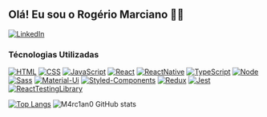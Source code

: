 
## Olá! Eu sou o Rogério Marciano 👋🏼

[![LinkedIn](https://img.shields.io/badge/LinkedIn-0077B5?style=for-the-badge&logo=linkedin&logoColor=white)](https://www.linkedin.com/in/rog%C3%A9rio-marciano-385a69221/)

### Técnologias Utilizadas

[![HTML](	https://img.shields.io/badge/HTML5-E34F26?style=for-the-badge&logo=html5&logoColor=white
)]()
[![CSS](https://img.shields.io/badge/CSS3-1572B6?style=for-the-badge&logo=css3&logoColor=white
)]()
[![JavaScript](https://img.shields.io/badge/JavaScript-F7DF1E?style=for-the-badge&logo=javascript&logoColor=black
)]()
[![React](https://img.shields.io/badge/React-20232A?style=for-the-badge&logo=react&logoColor=61DAFB
)]()
[![ReactNative](https://img.shields.io/badge/React_Native-20232A?style=for-the-badge&logo=react&logoColor=61DAFB
)]()
[![TypeScript](https://img.shields.io/badge/TypeScript-007ACC?style=for-the-badge&logo=typescript&logoColor=white
)]()
[![Node](https://img.shields.io/badge/Node.js-43853D?style=for-the-badge&logo=node.js&logoColor=white
)]()
[![Sass](https://img.shields.io/badge/Sass-CC6699?style=for-the-badge&logo=sass&logoColor=white
)]()
[![Material-Ui](https://img.shields.io/badge/Material--UI-0081CB?style=for-the-badge&logo=material-ui&logoColor=white
)]()
[![Styled-Components](https://img.shields.io/badge/styled--components-DB7093?style=for-the-badge&logo=styled-components&logoColor=white
)]()
[![Redux](https://img.shields.io/badge/Redux-593D88?style=for-the-badge&logo=redux&logoColor=white
)]()
[![Jest](https://img.shields.io/badge/Jest-323330?style=for-the-badge&logo=Jest&logoColor=white
)]()
[![ReactTestingLibrary](https://img.shields.io/badge/testing%20library-323330?style=for-the-badge&logo=testing-library&logoColor=red
)]()

[![Top Langs](https://github-readme-stats.vercel.app/api/top-langs/?username=m4rc1an0&layout=tokyonight&langs_count=8&theme=tokyonight)]()
![M4rc1an0 GitHub stats](https://github-readme-stats.vercel.app/api?username=m4rc1an0&show_icons=true&theme=tokyonight)
